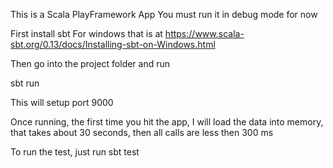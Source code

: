 This is a Scala PlayFramework App
You must run it in debug mode for now

First install sbt
For windows that is at
https://www.scala-sbt.org/0.13/docs/Installing-sbt-on-Windows.html

Then go into the project folder and run


sbt run

This will setup port 9000

Once running, the first time you hit the app, I will load the data into memory, that takes about 30 seconds, then all calls are less then 300 ms


To run the test, just run
sbt test